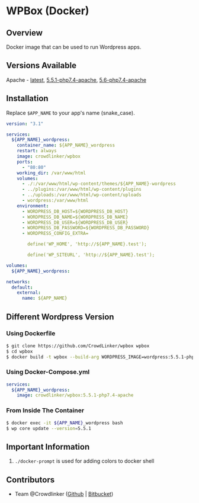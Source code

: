 # WPBox (Docker)

## Overview

Docker image that can be used to run Wordpress apps.

## Versions Available

Apache - [latest](https://hub.docker.com/repository/docker/crowdlinker/wpbox/tags?page=1&ordering=last_updated&name=latest), [5.5.1-php7.4-apache](https://hub.docker.com/repository/docker/crowdlinker/wpbox/tags?page=1&ordering=last_updated&name=5.5.1-php7.4-apache), [5.6-php7.4-apache](https://hub.docker.com/repository/docker/crowdlinker/wpbox/tags?page=1&ordering=last_updated&name=5.6-php7.4-apache)

## Installation

Replace `$APP_NAME` to your app's name (snake_case).

```yaml
version: "3.1"

services:
  ${APP_NAME}_wordpress:
    container_name: ${APP_NAME}_wordpress
    restart: always
    image: crowdlinker/wpbox
    ports:
      - "80:80"
    working_dir: /var/www/html
    volumes:
      - ./:/var/www/html/wp-content/themes/${APP_NAME}-wordpress
      - ../plugins:/var/www/html/wp-content/plugins
      - ../uploads:/var/www/html/wp-content/uploads
      - wordpress:/var/www/html
    environment:
      - WORDPRESS_DB_HOST=${WORDPRESS_DB_HOST}
      - WORDPRESS_DB_NAME=${WORDPRESS_DB_NAME}
      - WORDPRESS_DB_USER=${WORDPRESS_DB_USER}
      - WORDPRESS_DB_PASSWORD=${WORDPRESS_DB_PASSWORD}
      - WORDPRESS_CONFIG_EXTRA=

        define('WP_HOME', 'http://${APP_NAME}.test');

        define('WP_SITEURL', 'http://${APP_NAME}.test');

volumes:
  ${APP_NAME}_wordpress:

networks:
  default:
    external:
      name: ${APP_NAME}
```

## Different Wordpress Version

### Using Dockerfile

```bash
$ git clone https://github.com/CrowdLinker/wpbox wpbox
$ cd wpbox
$ docker build -t wpbox --build-arg WORDPRESS_IMAGE=wordpress:5.5.1-php7.4-apache .
```

### Using Docker-Compose.yml

```yaml
services:
  ${APP_NAME}_wordpress:
    image: crowdlinker/wpbox:5.5.1-php7.4-apache
```

### From Inside The Container

```bash
$ docker exec -it ${APP_NAME}_wordpress bash
$ wp core update --version=5.5.1
```

## Important Information

1. `./docker-prompt` is used for adding colors to docker shell

## Contributors

- Team @Crowdlinker ([Github](https://github.com/CrowdLinker) | [Bitbucket](https://bitbucket.org/crowdlinker/))
